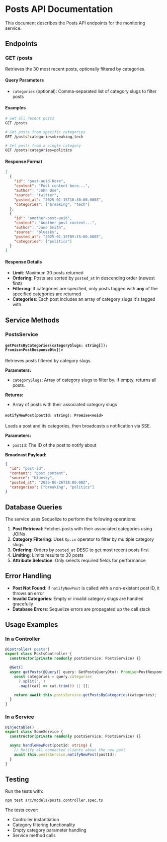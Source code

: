 # Posts API Documentation

This document describes the Posts API endpoints for the monitoring service.

## Endpoints

### GET /posts

Retrieves the 30 most recent posts, optionally filtered by categories.

#### Query Parameters

- `categories` (optional): Comma-separated list of category slugs to filter posts

#### Examples

```bash
# Get all recent posts
GET /posts

# Get posts from specific categories
GET /posts?categories=breaking,tech

# Get posts from a single category
GET /posts?categories=politics
```

#### Response Format

```json
[
  {
    "id": "post-uuid-here",
    "content": "Post content here...",
    "author": "John Doe",
    "source": "twitter",
    "posted_at": "2025-01-15T10:30:00.000Z",
    "categories": ["breaking", "tech"]
  },
  {
    "id": "another-post-uuid",
    "content": "Another post content...",
    "author": "Jane Smith",
    "source": "bluesky",
    "posted_at": "2025-01-15T09:15:00.000Z",
    "categories": ["politics"]
  }
]
```

#### Response Details

- **Limit**: Maximum 30 posts returned
- **Ordering**: Posts are sorted by `posted_at` in descending order (newest first)
- **Filtering**: If categories are specified, only posts tagged with **any** of the specified categories are returned
- **Categories**: Each post includes an array of category slugs it's tagged with

## Service Methods

### PostsService

#### `getPostsByCategories(categorySlugs: string[]): Promise<PostResponseDto[]>`

Retrieves posts filtered by category slugs.

**Parameters:**
- `categorySlugs`: Array of category slugs to filter by. If empty, returns all posts.

**Returns:**
- Array of posts with their associated category slugs

#### `notifyNewPost(postId: string): Promise<void>`

Loads a post and its categories, then broadcasts a notification via SSE.

**Parameters:**
- `postId`: The ID of the post to notify about

**Broadcast Payload:**
```json
{
  "id": "post-id",
  "content": "post content",
  "source": "bluesky",
  "posted_at": "2025-06-26T18:00:00Z",
  "categories": ["breaking", "politics"]
}
```

## Database Queries

The service uses Sequelize to perform the following operations:

1. **Post Retrieval**: Fetches posts with their associated categories using JOINs
2. **Category Filtering**: Uses `Op.in` operator to filter by multiple category slugs
3. **Ordering**: Orders by `posted_at` DESC to get most recent posts first
4. **Limiting**: Limits results to 30 posts
5. **Attribute Selection**: Only selects required fields for performance

## Error Handling

- **Post Not Found**: If `notifyNewPost` is called with a non-existent post ID, it throws an error
- **Invalid Categories**: Empty or invalid category slugs are handled gracefully
- **Database Errors**: Sequelize errors are propagated up the call stack

## Usage Examples

### In a Controller

```typescript
@Controller('posts')
export class PostsController {
  constructor(private readonly postsService: PostsService) {}

  @Get()
  async getPosts(@Query() query: GetPostsQueryDto): Promise<PostResponseDto[]> {
    const categories = query.categories
      ?.split(',')
      .map((cat) => cat.trim()) || [];

    return await this.postsService.getPostsByCategories(categories);
  }
}
```

### In a Service

```typescript
@Injectable()
export class SomeService {
  constructor(private readonly postsService: PostsService) {}

  async handleNewPost(postId: string) {
    // Notify all connected clients about the new post
    await this.postsService.notifyNewPost(postId);
  }
}
```

## Testing

Run the tests with:

```bash
npm test src/models/posts.controller.spec.ts
```

The tests cover:
- Controller instantiation
- Category filtering functionality
- Empty category parameter handling
- Service method calls 